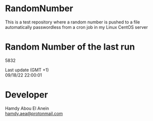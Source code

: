# RandomNumber    
This is a test repository where a random number is pushed to a file automatically passwordless from a cron job in my Linux CentOS server    
# Random Number of the last run   
5832
      
Last update (GMT +1)    
09/18/22 22:00:01
# Developer    
Hamdy Abou El Anein   
hamdy.aea@protonmail.com
